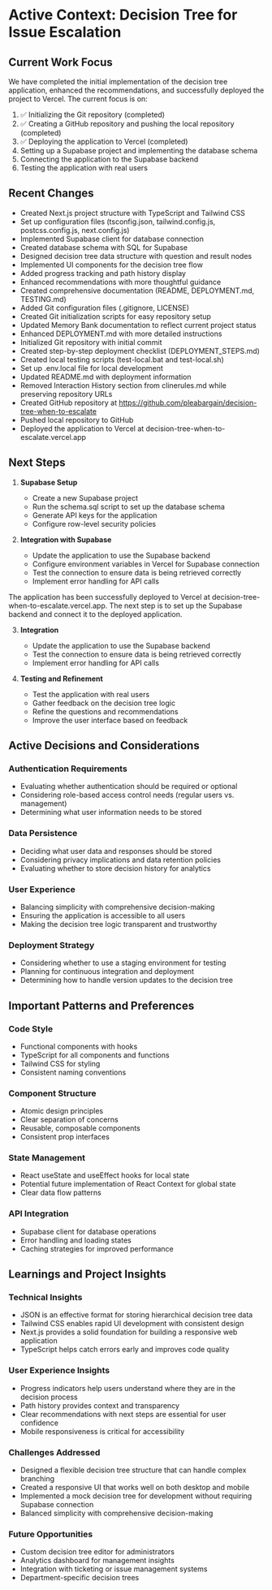 # Active Context: Decision Tree for Issue Escalation

## Current Work Focus

We have completed the initial implementation of the decision tree application, enhanced the recommendations, and successfully deployed the project to Vercel. The current focus is on:

1. ✅ Initializing the Git repository (completed)
2. ✅ Creating a GitHub repository and pushing the local repository (completed)
3. ✅ Deploying the application to Vercel (completed)
4. Setting up a Supabase project and implementing the database schema
5. Connecting the application to the Supabase backend
6. Testing the application with real users

## Recent Changes

- Created Next.js project structure with TypeScript and Tailwind CSS
- Set up configuration files (tsconfig.json, tailwind.config.js, postcss.config.js, next.config.js)
- Implemented Supabase client for database connection
- Created database schema with SQL for Supabase
- Designed decision tree data structure with question and result nodes
- Implemented UI components for the decision tree flow
- Added progress tracking and path history display
- Enhanced recommendations with more thoughtful guidance
- Created comprehensive documentation (README, DEPLOYMENT.md, TESTING.md)
- Added Git configuration files (.gitignore, LICENSE)
- Created Git initialization scripts for easy repository setup
- Updated Memory Bank documentation to reflect current project status
- Enhanced DEPLOYMENT.md with more detailed instructions
- Initialized Git repository with initial commit
- Created step-by-step deployment checklist (DEPLOYMENT_STEPS.md)
- Created local testing scripts (test-local.bat and test-local.sh)
- Set up .env.local file for local development
- Updated README.md with deployment information
- Removed Interaction History section from clinerules.md while preserving repository URLs
- Created GitHub repository at https://github.com/pleabargain/decision-tree-when-to-escalate
- Pushed local repository to GitHub
- Deployed the application to Vercel at decision-tree-when-to-escalate.vercel.app

## Next Steps

1. **Supabase Setup**
   - Create a new Supabase project
   - Run the schema.sql script to set up the database schema
   - Generate API keys for the application
   - Configure row-level security policies

2. **Integration with Supabase**
   - Update the application to use the Supabase backend
   - Configure environment variables in Vercel for Supabase connection
   - Test the connection to ensure data is being retrieved correctly
   - Implement error handling for API calls

The application has been successfully deployed to Vercel at decision-tree-when-to-escalate.vercel.app. The next step is to set up the Supabase backend and connect it to the deployed application.

3. **Integration**
   - Update the application to use the Supabase backend
   - Test the connection to ensure data is being retrieved correctly
   - Implement error handling for API calls

4. **Testing and Refinement**
   - Test the application with real users
   - Gather feedback on the decision tree logic
   - Refine the questions and recommendations
   - Improve the user interface based on feedback

## Active Decisions and Considerations

### Authentication Requirements
- Evaluating whether authentication should be required or optional
- Considering role-based access control needs (regular users vs. management)
- Determining what user information needs to be stored

### Data Persistence
- Deciding what user data and responses should be stored
- Considering privacy implications and data retention policies
- Evaluating whether to store decision history for analytics

### User Experience
- Balancing simplicity with comprehensive decision-making
- Ensuring the application is accessible to all users
- Making the decision tree logic transparent and trustworthy

### Deployment Strategy
- Considering whether to use a staging environment for testing
- Planning for continuous integration and deployment
- Determining how to handle version updates to the decision tree

## Important Patterns and Preferences

### Code Style
- Functional components with hooks
- TypeScript for all components and functions
- Tailwind CSS for styling
- Consistent naming conventions

### Component Structure
- Atomic design principles
- Clear separation of concerns
- Reusable, composable components
- Consistent prop interfaces

### State Management
- React useState and useEffect hooks for local state
- Potential future implementation of React Context for global state
- Clear data flow patterns

### API Integration
- Supabase client for database operations
- Error handling and loading states
- Caching strategies for improved performance

## Learnings and Project Insights

### Technical Insights
- JSON is an effective format for storing hierarchical decision tree data
- Tailwind CSS enables rapid UI development with consistent design
- Next.js provides a solid foundation for building a responsive web application
- TypeScript helps catch errors early and improves code quality

### User Experience Insights
- Progress indicators help users understand where they are in the decision process
- Path history provides context and transparency
- Clear recommendations with next steps are essential for user confidence
- Mobile responsiveness is critical for accessibility

### Challenges Addressed
- Designed a flexible decision tree structure that can handle complex branching
- Created a responsive UI that works well on both desktop and mobile
- Implemented a mock decision tree for development without requiring Supabase connection
- Balanced simplicity with comprehensive decision-making

### Future Opportunities
- Custom decision tree editor for administrators
- Analytics dashboard for management insights
- Integration with ticketing or issue management systems
- Department-specific decision trees
